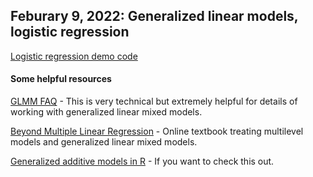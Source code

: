 ## Feburary 9, 2022: Generalized linear models, logistic regression

[Logistic regression demo code](./20220209_logistic.R) 

#### Some helpful resources

[GLMM FAQ](https://bbolker.github.io/mixedmodels-misc/glmmFAQ.html) - This is very technical but extremely helpful for details of working with generalized linear mixed models.

[Beyond Multiple Linear Regression](https://bookdown.org/roback/bookdown-BeyondMLR/) - Online textbook treating multilevel models and generalized linear mixed models.

[Generalized additive models in R](https://noamross.github.io/gams-in-r-course/) - If you want to check this out.
